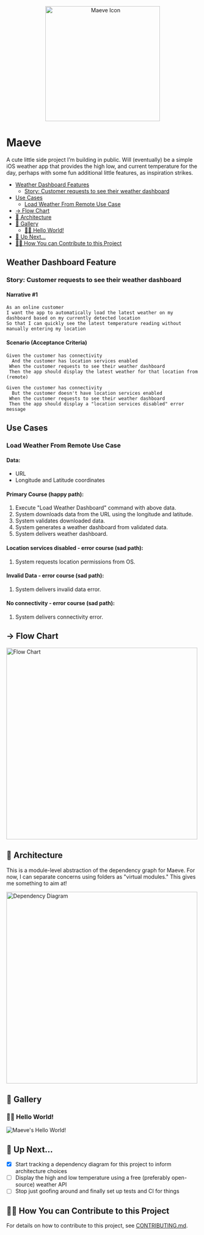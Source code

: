 <p align="center">
    <img src="./gallery/maeve-icon-1.png" alt="Maeve Icon" width="300" height="300">
</p>

# Maeve

A cute little side project I’m building in public. Will (eventually) be a simple iOS weather
app that provides the high low, and current temperature for the day, perhaps with some fun
additional little features, as inspiration strikes.

- [Weather Dashboard Features](#weather-dashboard-feature)
  - [Story: Customer requests to see their weather dashboard](#story-customer-requests-to-see-their-weather-dashboard)
- [Use Cases](#use-cases)
  - [Load Weather From Remote Use Case](#load-weather-from-remote-use-case)
- [→ Flow Chart](#-flow-chart)
- [📐 Architecture](#-architecture)
- [📸 Gallery](#-gallery)
  - [👋🏼 Hello World!](#-hello-world)
- [📆 Up Next…](#-up-next)
- [🤝🏼 How You can Contribute to this Project](#-how-you-can-contribute-to-this-project)

## Weather Dashboard Feature

### Story: Customer requests to see their weather dashboard

#### Narrative #1

```
As an online customer
I want the app to automatically load the latest weather on my dashboard based on my currently detected location
So that I can quickly see the latest temperature reading without manually entering my location
```

#### Scenario (Acceptance Criteria)

```
Given the customer has connectivity
  And the customer has location services enabled
 When the customer requests to see their weather dashboard
 Then the app should display the latest weather for that location from (remote)
```

```
Given the customer has connectivity
  But the customer doesn't have location services enabled
 When the customer requests to see their weather dashboard
 Then the app should display a "location services disabled" error message
```

## Use Cases

### Load Weather From Remote Use Case

#### Data:

- URL
- Longitude and Latitude coordinates

#### Primary Course (happy path):

1. Execute "Load Weather Dashboard" command with above data.
1. System downloads data from the URL using the longitude and latitude.
1. System validates downloaded data.
1. System generates a weather dashboard from validated data.
1. System delivers weather dashboard.

#### Location services disabled - error course (sad path):

1. System requests location permissions from OS.

#### Invalid Data - error course (sad path):

1. System delivers invalid data error.

#### No connectivity - error course (sad path):

1. System delivers connectivity error.

## → Flow Chart

<img src="./weather-dashboard-feature-flow-chart.svg" alt="Flow Chart" width="500" height="500">

## 📐 Architecture

This is a module-level abstraction of the dependency graph for Maeve. For now, I can separate
concerns using folders as "virtual modules." This gives me something to aim at!

<img src="./dependency-diagram.svg" alt="Dependency Diagram" width="500" height="500">

## 📸 Gallery

### 👋🏼 Hello World!

![Maeve's Hello World!](gallery/2024-10-15-maeve-hello-world.png)

## 📆 Up Next…

- [x] Start tracking a dependency diagram for this project to inform architecture choices
- [ ] Display the high and low temperature using a free (preferably open-source) weather API
- [ ] Stop just goofing around and finally set up tests and CI for things

## 🤝🏼 How You can Contribute to this Project

For details on how to contribute to this project, see [CONTRIBUTING.md](./CONTRIBUTING.md#getting-started).
